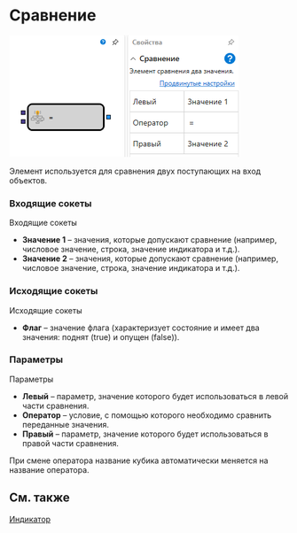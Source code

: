# Сравнение

![Designer Comparison 00](../../../../../../images/designer_comparison_00.png)

Элемент используется для сравнения двух поступающих на вход объектов.

### Входящие сокеты

Входящие сокеты

- **Значение 1** – значения, которые допускают сравнение (например, числовое значение, строка, значение индикатора и т.д.).
- **Значение 2** – значения, которые допускают сравнение (например, числовое значение, строка, значение индикатора и т.д.).

### Исходящие сокеты

Исходящие сокеты

- **Флаг** – значение флага (характеризует состояние и имеет два значения: поднят (true) и опущен (false)).

### Параметры

Параметры

- **Левый** – параметр, значение которого будет использоваться в левой части сравнения.
- **Оператор** – условие, с помощью которого необходимо сравнить переданные значения.
- **Правый** – параметр, значение которого будет использоваться в правой части сравнения.

При смене оператора название кубика автоматически меняется на название оператора.

## См. также

[Индикатор](indicator.md)
